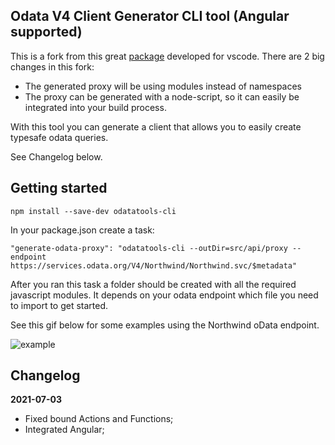 ## Odata V4 Client Generator CLI tool (Angular supported)
This is a fork from this great [package](https://github.com/apazureck/odatatools) developed for vscode.
There are 2 big changes in this fork:
- The generated proxy will be using modules instead of namespaces
- The proxy can be generated with a node-script, so it can easily be integrated into your build process.

With this tool you can generate a client that allows you to easily create typesafe odata queries. 

See Changelog below.

## Getting started
`npm install --save-dev odatatools-cli`

In your package.json create a task:

`"generate-odata-proxy": "odatatools-cli --outDir=src/api/proxy --endpoint https://services.odata.org/V4/Northwind/Northwind.svc/$metadata"`

After you ran this task a folder should be created with all the required javascript modules. It depends on your odata endpoint which file you need to import to get started.

See this gif below for some examples using the Northwind oData endpoint.

![example](https://raw.githubusercontent.com/erwinsmit/odatatools/master/example.gif) 

## Changelog

**2021-07-03**
- Fixed bound Actions and Functions;
- Integrated Angular;